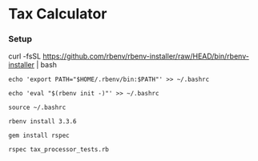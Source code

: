 # Tax Calculator

### Setup

curl -fsSL https://github.com/rbenv/rbenv-installer/raw/HEAD/bin/rbenv-installer | bash

`echo 'export PATH="$HOME/.rbenv/bin:$PATH"' >> ~/.bashrc`

`echo 'eval "$(rbenv init -)"' >> ~/.bashrc`

`source ~/.bashrc`

`rbenv install 3.3.6`

`gem install rspec`

`rspec tax_processor_tests.rb`


